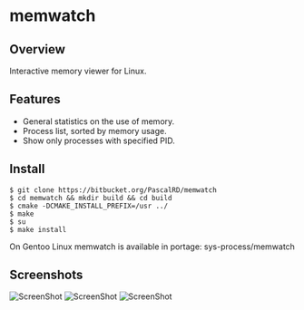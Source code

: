 # memwatch #

## Overview ##
Interactive memory viewer for Linux.

## Features ##
 * General statistics on the use of memory.
 * Process list, sorted by memory usage.
 * Show only processes with specified PID.

## Install ##

```
$ git clone https://bitbucket.org/PascalRD/memwatch
$ cd memwatch && mkdir build && cd build
$ cmake -DCMAKE_INSTALL_PREFIX=/usr ../
$ make
$ su
$ make install
```

On Gentoo Linux memwatch is available in portage: sys-process/memwatch

## Screenshots ##
![ScreenShot](https://unixdev.ru/wp-content/uploads/2016/05/memwatch.png)
![ScreenShot](https://unixdev.ru/wp-content/uploads/2016/05/mw1.png)
![ScreenShot](https://unixdev.ru/wp-content/uploads/2016/05/mw2.png)
